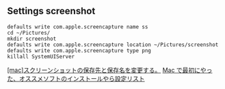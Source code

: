 ## Settings screenshot

```
defaults write com.apple.screencapture name ss
cd ~/Pictures/
mkdir screenshot
defaults write com.apple.screencapture location ~/Pictures/screenshot
defaults write com.apple.screencapture type png
killall SystemUIServer
```

[[mac]スクリーンショットの保存先と保存名を変更する。](https://qiita.com/k-kozaki/items/febd07a22faee1b4704f)
[Mac で最初にやった、オススメソフトのインストールやら設定リスト](http://nekonenene.hatenablog.com/entry/2015/10/19/033338)
